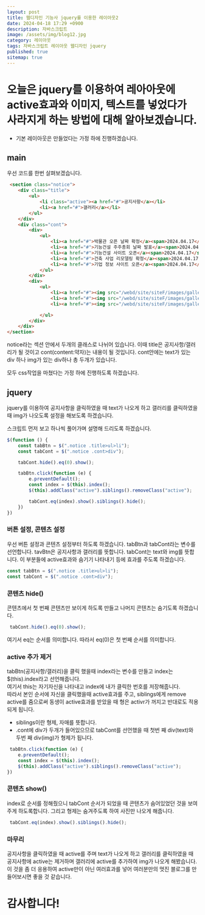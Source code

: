 ```yaml
---
layout: post
title: 웹디자인 기능사 jquery를 이용한 레이아웃2
date: 2024-04-18 17:29 +0900
description: 자바스크립트
image: /assets/img/blog12.jpg
category: 레이아웃 
tags: 자바스크립트 레이아웃 웹디자인 jquery
published: true
sitemap: true
---
```



# 오늘은 jquery를 이용하여 레아아웃에 active효과와 이미지, 텍스트를 넣었다가 사라지게 하는 방법에 대해 알아보겠습니다.
* 기본 레이아웃은 만들었다는 가정 하에 진행하겠습니다.

## main
우선 코드를 한번 살펴보겠습니다. 
````html
 <section class="notice">
    <div class="title">
        <ul>
            <li class="active"><a href="#">공지사항</a></li>
            <li><a href="#">갤러리</a></li>
        </ul>
    </div>
    <div class="cont">
        <div>
            <ul>
                <li><a href="#">박물관 오픈 날짜 확정</a><span>2024.04.17</span></li>
                <li><a href="#">기능건설 주주총회 날짜 발표</a><span>2024.04.17</span></li>
                <li><a href="#">기능건설 사이트 오픈</a><span>2024.04.17</span></li>
                <li><a href="#">건축 사업 리모델링 확정</a><span>2024.04.17</span></li>
                <li><a href="#">기업 정보 사이트 오픈</a><span>2024.04.17</span></li>
            </ul>
        </div>
        <div>
            <ul>
                <li><a href="#"><img src="/webd/site/siteF/images/gallery01.jpg" alt="갤러리 오픈"></li>
                <li><a href="#"><img src="/webd/site/siteF/images/gallery02.jpg" alt="갤러리 오픈"></li>
                <li><a href="#"><img src="/webd/site/siteF/images/gallery03.jpg" alt="갤러리 오픈"></li>

            </ul>
        </div>
    </div>
</section>
````
notice라는 섹션 안에서 두개의 클래스로 나뉘어 있습니다. 이때 title은 공지사항/갤러리가 될 것이고 cont(content:약자)는 내용이 될 것입니다. cont안에는 text가 있는 div 하나 img가 있는 div하나 총 두개가 있습니다.

모두 css작업을 마쳤다는 가정 하에 진행하도록 하겠습니다.

## jquery
jquery를 이용하여 공지사항을 클릭하였을 때 text가 나오게 하고 갤러리를 클릭하였을 때 img가 나오도록 설정을 해보도록 하겠습니다.

스크립트 먼저 보고 하나씩 풀어가며 설명해 드리도록 하겠습니다.

````javascript
$(function () {
    const tabBtn = $(".notice .title>ul>li");    
    const tabCont = $(".notice .cont>div");      

    tabCont.hide().eq(0).show();

    tabBtn.click(function (e) {         
        e.preventDefault();
        const index = $(this).index();
        $(this).addClass("active").siblings().removeClass("active");

        tabCont.eq(index).show().siblings().hide();
    })
})
````

### 버튼 설정, 콘텐츠 설정
우선 버튼 설정과 콘텐츠 설정부터 하도록 하겠습니다.
tabBtn과 tabCont라는 변수를 선언합니다.
tavBtn은 공지사항과 갤러리를 뜻합니다. tabCont는 text와 img를 뜻합니다. 이 부분들에 active효과와 숨기기 나타내기 등에 효과를 주도록 하겠습니다.
````javascript
const tabBtn = $(".notice .title>ul>li");    
const tabCont = $(".notice .cont>div");   
````

### 콘텐츠 hide()
콘텐츠에서 첫 번째 콘텐츠만 보이게 하도록 만들고 나머지 콘텐츠는 숨기도록 하겠습니다.
````javascript
 tabCont.hide().eq(0).show();
````
여기서 eq는 순서를 의미합니다. 따라서 eq(0)은 첫 번째 순서를 의미합니다.

### active 추가 제거
tabBtn(공지사항/갤러리)을 클릭 했을때 index라는 변수를 만들고 index는 $(this).index라고 선언해줍니다.<br>
여기서 this는 자기자신을 나타내고 index에 내가 클릭한 번호를 저장해줍니다.<br> 따라서 본인 순서에 자신을 클릭했을때
active효과를 주고, siblings에게 remove active를 줌으로써 동생이 active효과를 받았을 때
형은 activr가 꺼지고 반대로도 적용되게 됩니다.
* siblings이란 형제, 자매를 뜻합니다.
* .cont에 div가 두개가 들어있으므로 tabCont를 선언했을 때 첫번 째 div(text)와 두번 째 div(img)가 형제가 됩니다.
````javascript
 tabBtn.click(function (e) {        
    e.preventDefault();
    const index = $(this).index(); 
    $(this).addClass("active").siblings().removeClass("active");
})
````

### 콘텐츠 show()
index로 순서를 정해줬으니 tabCont 순서가 되었을 때 콘텐츠가 숨어있었던 것을 보여주게 하도록합니다.
그리고 형제는 숨겨주도록 하여 사진만 나오게 해줍니다.
````javascript
 tabCont.eq(index).show().siblings().hide();
````

### 마무리
공지사항을 클릭하였을 때 active를 주며 text가 나오게 하고 갤러리를 클릭하였을 때 공지사항에 active는 제거하며 갤러리에 active를 추가하여 img가 나오게 해봤습니다. 이 것을 좀 더 응용하여 active만이 아닌 여러효과를 넣어 여러분만의 멋진 블로그를 만들어보시면 좋을 것 같습니다.
# 감사합니다!
